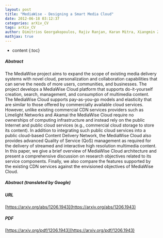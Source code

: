 ```yaml
---
layout: post
title: "MediaWise - Designing a Smart Media Cloud"
date: 2012-06-18 03:12:37
categories: arXiv_CV
tags: arXiv_CV
author: Dimitrios Georgakopoulos, Rajiv Ranjan, Karan Mitra, Xiangmin Zhou
mathjax: true
---
```


* content
{:toc}

##### Abstract
The MediaWise project aims to expand the scope of existing media delivery systems with novel cloud, personalization and collaboration capabilities that can serve the needs of more users, communities, and businesses. The project develops a MediaWise Cloud platform that supports do-it-yourself creation, search, management, and consumption of multimedia content. The MediaWise Cloud supports pay-as-you-go models and elasticity that are similar to those offered by commercially available cloud services. However, unlike existing commercial CDN services providers such as Limelight Networks and Akamai the MediaWise Cloud require no ownerships of computing infrastructure and instead rely on the public Internet and public cloud services (e.g., commercial cloud storage to store its content). In addition to integrating such public cloud services into a public cloud-based Content Delivery Network, the MediaWise Cloud also provides advanced Quality of Service (QoS) management as required for the delivery of streamed and interactive high resolution multimedia content. In this paper, we give a brief overview of MediaWise Cloud architecture and present a comprehensive discussion on research objectives related to its service components. Finally, we also compare the features supported by the existing CDN services against the envisioned objectives of MediaWise Cloud.

##### Abstract (translated by Google)


##### URL
[https://arxiv.org/abs/1206.1943](https://arxiv.org/abs/1206.1943)

##### PDF
[https://arxiv.org/pdf/1206.1943](https://arxiv.org/pdf/1206.1943)

